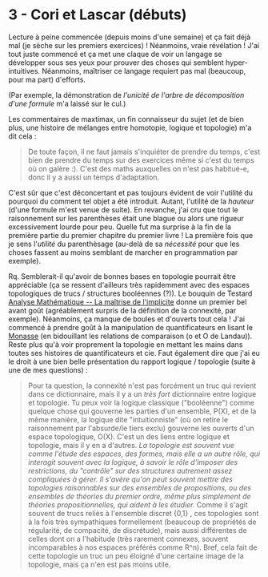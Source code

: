 # 3 - Cori et Lascar (débuts)

Lecture à peine commencée (depuis moins d'une semaine) et ça fait déjà mal (je sèche sur les premiers exercices) ! Néanmoins, vraie révélation ! J'ai tout juste commencé et ça met une claque de voir un langage se développer sous ses yeux pour prouver des choses qui semblent hyper-intuitives. Néanmoins, maîtriser ce langage requiert pas mal (beaucoup, pour ma part) d'efforts. 

(Par exemple, la démonstration de _l'unicité de l'arbre de décomposition d'une formule_ m'a laissé sur le cul.)

Les commentaires de maxtimax, un fin connaisseur du sujet (et de bien plus, une histoire de mélanges entre homotopie, logique et topologie) m'a dit cela :
> De toute façon, il ne faut jamais s'inquiéter de prendre du temps, c'est bien de prendre du temps sur des exercices même si c'est du temps où on galère :). C'est des maths auxquelles on n'est pas habitué-e, donc il y a aussi un temps d'adaptation. 

C'est sûr que c'est déconcertant et pas toujours évident de voir l'utilité du pourquoi du comment tel objet a été introduit. Autant, l'utilité de la _hauteur_ (d'une formule m'est venue de suite). En revanche, j'ai cru que tout le raisonnement sur les parenthèses était une blague ou alors une rigueur excessivement lourde pour peu. Quelle fut ma surprise à la fin de la première partie du premier chapitre du premier livre ! La première fois que je sens l'*utilité* du parenthèsage (au-delà de sa _nécessité_ pour que les choses fassent au moins semblant de marcher en programmation par exemple). 

Rq. Semblerait-il qu'avoir de bonnes bases en topologie pourrait être appréciable (ça se ressent d'ailleurs très rapidemment avec des espaces topologiques de trucs / structures booléennes (?)). Le bouquin de Testard [Analyse Mathématique -- La maîtrise de l'implicite](http://www.calvage-et-mounet.fr/2022/05/09/analyse-mathematique-la-maitrise-de-limplicite/) donne un premier bel avant goût (agréablement surpris de la définition de la connexité, par exemple). Néanmoins, ça manque de boules et d'ouverts tout cela ! J'ai commencé à prendre goût à la manipulation de quantificateurs en lisant le [Monasse](https://spartacus-idh.com/liseuse/014/#page/1) (en bidouillant les relations de comparaison (o et O de Landau)). Reste plus qu'à voir proprement la topologie en mettant les mains dans toutes ses histoires de quantificateurs et cie. Faut également dire que j'ai eu le droit à une bien belle présentation du rapport logique / topologie (suite à une de mes questions) : 

> Pour ta question, la connexité n'est pas forcément un truc qui revient dans ce dictionnaire, mais il y a un *très fort* dictionnaire entre logique et topologie. Tu peux voir la logique classique ("booléenne") comme quelque chose qui gouverne les parties d'un ensemble, P(X), et de la même manière, la logique dite "intuitionniste" (où on retire le raisonnement par l'absurde/le tiers exclu) gouverne les ouverts d'un espace topologique, O(X). C'est un des liens entre logique et topologie, mais il y en a d'autres. 
> *La topologie est souvent vue comme l'étude des espaces, des formes, mais elle a un autre rôle, qui interagit souvent avec la logique, à savoir le rôle d'imposer des restrictions, du "contrôle" sur des structures autrement assez compliquées à gérer. Il s'avère qu'on peut souvent mettre des topologies raisonnables sur des ensembles de propositions, ou des ensembles de théories du premier ordre, même plus simplement de théories propositionnelles, qui aident à les étudier.* Comme il s'agit souvent de trucs reliés à l'ensemble discret {0,1} , ces topologies sont à la fois très sympathiques formellement (beaucoup de propriétés de régularité, de compacité, de discrétude), mais aussi différentes de celles dont on a l'habitude (très rarement connexes, souvent incomparables à nos espaces préférés comme R^n). Bref, cela fait de cette topologie un truc un peu éloigné d'une certaine image de la topologie, mais ça n'en est pas moins utile. 

